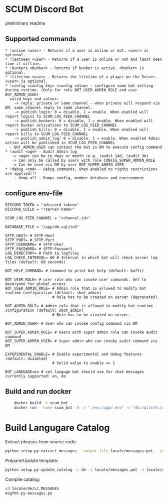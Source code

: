 # SCUM Discord Bot

preliminary readme

## Supported commands

    * !online <user> - Returns if a user is online or not. <user> is optional.
    * !lastseen <user> - Returns if a user is online or not and lasst seen time if offline.
    * !bunkers <bunker> - Returns if bunker is active. <bunker> is optional.
    * !lifetime <user> - Returns the lifetime of a player on the Server. <user> is optional.
    * !config <config key> <config value> - configure some bot setting during runtime. (Only for role BOT_USER_ADMIN_ROLE and user BOT_ADMIN_USER)
      valid keys and values:
        -> reply: private or same_channel - when private will respond via DM. same_channel reply to same channel.
        -> publish_login: 0 = disable, 1 = enable. When enabled will report logins to SCUM_LOG_FEED_CHANNEL
        -> publish_bunkers: 0 = disable, 1 = enable. When enabled will report bunker activations to SCUM_LOG_FEED_CHANNEL
        -> publish_kills: 0 = disable, 1 = enable. When enabled will report kills to SCUM_LOG_FEED_CHANNEL
        -> publish_admin_log: 0 = disable, 1 = enable. When enabled Admin action will be published in SCUM_LOG_FEED_CHANNEL
      - BOT_ADMIN_USER can contact the bot in DM to execute config command
    * !audit <age> - Audit Admin log
       -> <age> can be in days or month (e.g. !audit 14d, !audit 3m)
       -> Can only be called by users with role CONFIG_SUPER_ADMIN_ROLE
       -> Can be used via DM by user BOT_SUPER_ADMIN_USER
    * !debug <cmd> - Debug commands, when enabled no rights restrictions are applied!!!
        - dump_all - Dumps config, member database and environment

## configure env-file
```
DISCORD_TOKEN = "<discord-token>"
DISCORD_GUILD = "<server-name>"

SCUM_LOG_FEED_CHANNEL = "<channel-id>"

DATABASE_FILE = "/app/db.sqlite3"

SFTP_HOST= # SFTP-Host
SFTP_PORT= # SFTP-Port
SFTP_USERNAME= # SFTP-User
SFTP_PASSWORD= # SFTP-Passwort
LOG_DIRECTORY= # Path to logfiles
LOG_CHECK_INTERVAL= 60 # Interval in which bot will check server log files (default: 60 seconds)

BOT_HELP_COMMAND= # Command to print bot help (default: buffi)

BOT_USER_ROLE= # user role who can invoke user commands. Set to @everyone for global access
BOT_USER_ADMIN_ROLE= # Admin role that is allowed to modify bot runtime configuration (default: sbot_admin)
                     # Role has to be created on server (deprecated).

BOT_ADMIN_ROLE= # Admin role that is allowed to modify bot runtime configuration (default: sbot_admin)
                     # Role has to be created on server.

BOT_ADMIN_USER= # User who can invoke config command via DM

BOT_SUPER_ADMIN_ROLE= # Users with super admin role can invoke audit command
BOT_SUPER_ADMIN_USER= # Super admin who can invoke audit command via DM

EXPERIMENTAL_ENABLE= # Enable experimental and debug features (default: disabled)
                     # Valid value to enable => 1

BOT_LANGUAGE=en # set languge bot should use for chat messages currently supported: en, de
```

## Build and run docker
```bash
    docker build -t scum_bot .
    docker run --name scum_bot -d -v ".env:/app/.env" -v "db.sqlite3:/app/db.sqlite3" scum_bot
```

# Build Langugare Catalog

Extract phrases from source code:
```bash
python setup.py extract_messages --output-file locale/messages.pot --input-dirs ./
```

Prepare/Update template:
```bash
python setup.py update_catalog -l de -i locale/messages.pot -o locale/de/LC_MESSAGES/messages.po
```

Compile catalog:
```bash
cd locale/de/LC_MESSAGES
msgfmt.py messages.po
```
